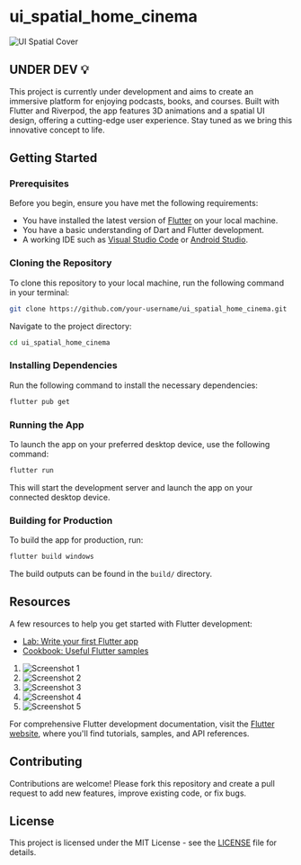 
# ui_spatial_home_cinema

![UI Spatial Cover](https://github.com/Yacine300/ui_spatial_home_cinema/blob/main/ui_spatial_cover_gif.gif)

## UNDER DEV 💡

This project is currently under development and aims to create an immersive platform for enjoying podcasts, books, and courses. Built with Flutter and Riverpod, the app features 3D animations and a spatial UI design, offering a cutting-edge user experience. Stay tuned as we bring this innovative concept to life.

## Getting Started

### Prerequisites

Before you begin, ensure you have met the following requirements:

- You have installed the latest version of [Flutter](https://flutter.dev/docs/get-started/install) on your local machine.
- You have a basic understanding of Dart and Flutter development.
- A working IDE such as [Visual Studio Code](https://code.visualstudio.com/) or [Android Studio](https://developer.android.com/studio).

### Cloning the Repository

To clone this repository to your local machine, run the following command in your terminal:

```bash
git clone https://github.com/your-username/ui_spatial_home_cinema.git
```

Navigate to the project directory:

```bash
cd ui_spatial_home_cinema
```

### Installing Dependencies

Run the following command to install the necessary dependencies:

```bash
flutter pub get
```

### Running the App

To launch the app on your preferred desktop device, use the following command:

```bash
flutter run
```

This will start the development server and launch the app on your connected desktop device.

### Building for Production

To build the app for production, run:

```bash
flutter build windows
```


The build outputs can be found in the `build/` directory.

## Resources

A few resources to help you get started with Flutter development:

- [Lab: Write your first Flutter app](https://docs.flutter.dev/get-started/codelab)
- [Cookbook: Useful Flutter samples](https://docs.flutter.dev/cookbook)

1. ![Screenshot 1](https://github.com/Yacine300/ui_spatial_flutter_desktop/blob/main/1.png)
2. ![Screenshot 2](https://github.com/Yacine300/ui_spatial_flutter_desktop/blob/main/2.png)
3. ![Screenshot 3](https://github.com/Yacine300/ui_spatial_flutter_desktop/blob/main/3.png)
4. ![Screenshot 4](https://github.com/Yacine300/ui_spatial_flutter_desktop/blob/main/4.png)
5. ![Screenshot 5](https://github.com/Yacine300/ui_spatial_flutter_desktop/blob/main/5.png)


For comprehensive Flutter development documentation, visit the [Flutter website](https://docs.flutter.dev/), where you'll find tutorials, samples, and API references.

## Contributing

Contributions are welcome! Please fork this repository and create a pull request to add new features, improve existing code, or fix bugs.

## License

This project is licensed under the MIT License - see the [LICENSE](LICENSE) file for details.
